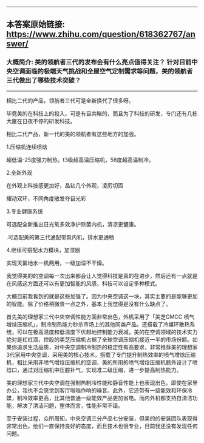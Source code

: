 ----------------------------------------
## 本答案原始链接: https://www.zhihu.com/question/618362767/answer/
### 大概简介: 美的领航者三代的发布会有什么亮点值得关注？ 针对目前中央空调面临的极端天气挑战和全屋空气定制需求等问题，美的领航者三代做出了哪些技术突破？
----------------------------------------
相比二代的产品，领航者三代可是全新换代了很多呀。

毕竟美的在科技上的投入，可是有目共睹的，而且为了科技的研发，专门还有几栋大厦在日夜不停的研发科技。




相比二代产品，新一代的美的领航者有这些地方的加强。

1.压缩机连续喷焓

超低温-25度强力制热，t3级超高温压缩机，58度超高温制冷。

2.全新外观

在外观上科技感更加好，晶钻几个外观，凌厉切面

耀动双环，不同角度散发夺目光彩

3.专业健康系统

可选配全新推出日光氧多效净护除菌内机，清凉更健康。

.可选配美的第三代通配带泵内机，排水更通畅

4.继续可搭配水力模块，加湿器

实现天氟地水一机两用，一级加湿不干燥。

我觉得美的的空调每一次出来都会让人觉得科技是真的在进步，然后还有一点就是在风感这方面还可以有更加智能的风感，科技可以设定多种模式。

大概目前我看到的就是这些加强了。因为中央空调这一块，其实主要的是能够更加的智能。除了价格稍微贵一点之外，基本上我觉得是没有什么缺点了。

首先美的理想家三代中央空调性能方面非常出色，外机采用了「美芝GMCC 喷气增焓压缩机」，制冷制热能力秒杀市场上的其他同类产品。还搭载了冷媒环散热系统，可以在极高温度和低温度下优越地控制能力衰减，美的在空调领域的技术实力绝对是杠杠滴，控股的美芝压缩机占据了全球空调压缩机接近一半的市场份额。如果你追求生活品质，对中央空调制冷制热的稳定性有高要求，非常推荐美的理想家3代家用中央空调，采用美的核心技术，搭载了专门提升制热效率的喷气增焓压缩机，相比采用非喷气增焓压缩机的空调，美的所用的喷气增焓压缩机额外设计了喷焓口，通过对压缩机中压腔补气，实现准二级压缩，进一步提高制热能力。

美的理想家三代中央空调在强制热制冷性能和静音性能上也表现出色。即使在家里办公，我也不会感觉到客厅嗡嗡作响的噪音。此外，它还带有一级能效和环保冷媒，制冷效率更高，比其他普通一级能效产品更加省电。而内外机都支持自清洁功能，解决了清洁问题，整体而言，性能非常不错。




至于安装过程，众所周知，中央空调三分产品七分安装，但美的的安装团队表现得非常出色。他们一直保持良好的态度，而且技术也很专业，目前我还没有发现任何问题。